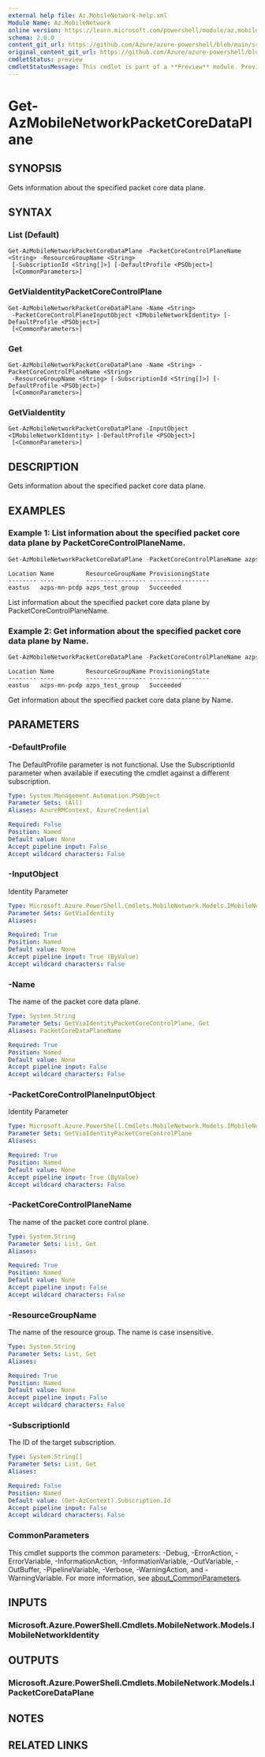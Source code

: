 ```yaml
---
external help file: Az.MobileNetwork-help.xml
Module Name: Az.MobileNetwork
online version: https://learn.microsoft.com/powershell/module/az.mobilenetwork/get-azmobilenetworkpacketcoredataplane
schema: 2.0.0
content_git_url: https://github.com/Azure/azure-powershell/blob/main/src/MobileNetwork/MobileNetwork/help/Get-AzMobileNetworkPacketCoreDataPlane.md
original_content_git_url: https://github.com/Azure/azure-powershell/blob/main/src/MobileNetwork/MobileNetwork/help/Get-AzMobileNetworkPacketCoreDataPlane.md
cmdletStatus: preview
cmdletStatusMessage: This cmdlet is part of a **Preview** module. Preview versions aren't recommended for use in production environments. For more information, see https://aka.ms/azps-refstatus.
---
```


# Get-AzMobileNetworkPacketCoreDataPlane

## SYNOPSIS
Gets information about the specified packet core data plane.

## SYNTAX

### List (Default)
```
Get-AzMobileNetworkPacketCoreDataPlane -PacketCoreControlPlaneName <String> -ResourceGroupName <String>
 [-SubscriptionId <String[]>] [-DefaultProfile <PSObject>]
 [<CommonParameters>]
```

### GetViaIdentityPacketCoreControlPlane
```
Get-AzMobileNetworkPacketCoreDataPlane -Name <String>
 -PacketCoreControlPlaneInputObject <IMobileNetworkIdentity> [-DefaultProfile <PSObject>]
 [<CommonParameters>]
```

### Get
```
Get-AzMobileNetworkPacketCoreDataPlane -Name <String> -PacketCoreControlPlaneName <String>
 -ResourceGroupName <String> [-SubscriptionId <String[]>] [-DefaultProfile <PSObject>]
 [<CommonParameters>]
```

### GetViaIdentity
```
Get-AzMobileNetworkPacketCoreDataPlane -InputObject <IMobileNetworkIdentity> [-DefaultProfile <PSObject>]
 [<CommonParameters>]
```

## DESCRIPTION
Gets information about the specified packet core data plane.

## EXAMPLES

### Example 1: List information about the specified packet core data plane by PacketCoreControlPlaneName.
```powershell
Get-AzMobileNetworkPacketCoreDataPlane -PacketCoreControlPlaneName azps-mn-pccp -ResourceGroupName azps_test_group
```

```output
Location Name         ResourceGroupName ProvisioningState
-------- ----         ----------------- -----------------
eastus   azps-mn-pcdp azps_test_group   Succeeded
```

List information about the specified packet core data plane by PacketCoreControlPlaneName.

### Example 2: Get information about the specified packet core data plane by Name.
```powershell
Get-AzMobileNetworkPacketCoreDataPlane -PacketCoreControlPlaneName azps-mn-pccp -ResourceGroupName azps_test_group -Name azps-mn-pcdp
```

```output
Location Name         ResourceGroupName ProvisioningState
-------- ----         ----------------- -----------------
eastus   azps-mn-pcdp azps_test_group   Succeeded
```

Get information about the specified packet core data plane by Name.

## PARAMETERS

### -DefaultProfile
The DefaultProfile parameter is not functional.
Use the SubscriptionId parameter when available if executing the cmdlet against a different subscription.

```yaml
Type: System.Management.Automation.PSObject
Parameter Sets: (All)
Aliases: AzureRMContext, AzureCredential

Required: False
Position: Named
Default value: None
Accept pipeline input: False
Accept wildcard characters: False
```

### -InputObject
Identity Parameter

```yaml
Type: Microsoft.Azure.PowerShell.Cmdlets.MobileNetwork.Models.IMobileNetworkIdentity
Parameter Sets: GetViaIdentity
Aliases:

Required: True
Position: Named
Default value: None
Accept pipeline input: True (ByValue)
Accept wildcard characters: False
```

### -Name
The name of the packet core data plane.

```yaml
Type: System.String
Parameter Sets: GetViaIdentityPacketCoreControlPlane, Get
Aliases: PacketCoreDataPlaneName

Required: True
Position: Named
Default value: None
Accept pipeline input: False
Accept wildcard characters: False
```

### -PacketCoreControlPlaneInputObject
Identity Parameter

```yaml
Type: Microsoft.Azure.PowerShell.Cmdlets.MobileNetwork.Models.IMobileNetworkIdentity
Parameter Sets: GetViaIdentityPacketCoreControlPlane
Aliases:

Required: True
Position: Named
Default value: None
Accept pipeline input: True (ByValue)
Accept wildcard characters: False
```

### -PacketCoreControlPlaneName
The name of the packet core control plane.

```yaml
Type: System.String
Parameter Sets: List, Get
Aliases:

Required: True
Position: Named
Default value: None
Accept pipeline input: False
Accept wildcard characters: False
```

### -ResourceGroupName
The name of the resource group.
The name is case insensitive.

```yaml
Type: System.String
Parameter Sets: List, Get
Aliases:

Required: True
Position: Named
Default value: None
Accept pipeline input: False
Accept wildcard characters: False
```

### -SubscriptionId
The ID of the target subscription.

```yaml
Type: System.String[]
Parameter Sets: List, Get
Aliases:

Required: False
Position: Named
Default value: (Get-AzContext).Subscription.Id
Accept pipeline input: False
Accept wildcard characters: False
```

### CommonParameters
This cmdlet supports the common parameters: -Debug, -ErrorAction, -ErrorVariable, -InformationAction, -InformationVariable, -OutVariable, -OutBuffer, -PipelineVariable, -Verbose, -WarningAction, and -WarningVariable. For more information, see [about_CommonParameters](http://go.microsoft.com/fwlink/?LinkID=113216).

## INPUTS

### Microsoft.Azure.PowerShell.Cmdlets.MobileNetwork.Models.IMobileNetworkIdentity

## OUTPUTS

### Microsoft.Azure.PowerShell.Cmdlets.MobileNetwork.Models.IPacketCoreDataPlane

## NOTES

## RELATED LINKS
